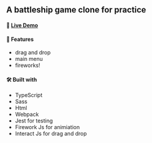 ## A battleship game clone for practice

#### 🧪 [Live Demo](https://vcarter3.github.io/battle-ships/)


#### 🔔  Features
- drag and drop
- main menu
- fireworks!
 
#### 🛠️  Built with
- TypeScript
- Sass
- Html
- Webpack
- Jest for testing
- Firework Js for animiation
- Interact Js for drag and drop
